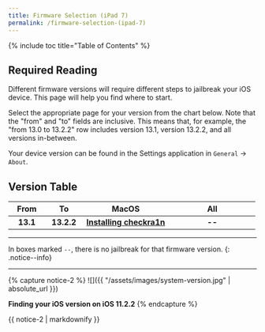 ```yaml
---
title: Firmware Selection (iPad 7)
permalink: /firmware-selection-(ipad-7)
---
```


{% include toc title="Table of Contents" %}

## Required Reading

Different firmware versions will require different steps to jailbreak your iOS device. This page will help you find where to start.

Select the appropriate page for your version from the chart below. Note that the "from" and "to" fields are inclusive. This means that, for example, the "from 13.0 to 13.2.2" row includes version 13.1, version 13.2.2, and all versions in-between.

Your device version can be found in the Settings application in `General` -> `About`.

## Version Table

<table>
  <colgroup>
    <col span="1" style="width: 15%;">
    <col span="1" style="width: 15%;">
    <col span="1" style="width: 35%;">
    <col span="1" style="width: 35%;">
  </colgroup>
  <thead>
    <tr>
      <th style="text-align: center; font-weight: bold;">From</th>
      <th style="text-align: center; font-weight: bold;">To</th>
      <th style="text-align: center; font-weight: bold;">MacOS</th>
      <th style="text-align: center; font-weight: bold;">All</th>
    </tr>
  </thead>
  <tbody>
    <tr>
      <td style="text-align: center; font-weight: bold;">13.1</td>
      <td style="text-align: center; font-weight: bold;">13.2.2</td>
      <td style="text-align: center; font-weight: bold;"><a href="installing-checkra1n">Installing checkra1n</a></td>
      <td style="text-align: center; font-weight: bold;">--</td>
    </tr>
  </tbody>
</table>

---

In boxes marked `--`, there is no jailbreak for that firmware version.
{: .notice--info}

---

{% capture notice-2 %}
![]({{ "/assets/images/system-version.jpg" | absolute_url }})

**Finding your iOS version on iOS 11.2.2**
{% endcapture %}

<div class="notice">{{ notice-2 | markdownify }}</div>
